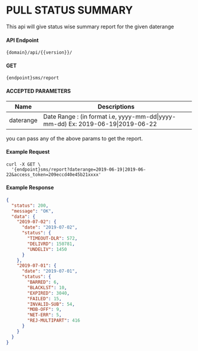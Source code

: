 # PULL STATUS SUMMARY

This api will give status wise summary report for the given daterange

#### API Endpoint

```
{domain}/api/{{version}}/
```

#### GET

```
{endpoint}sms/report
```

#### ACCEPTED PARAMETERS

| Name      | Descriptions                                                                            |
| --------- | --------------------------------------------------------------------------------------- |
| daterange | Date Range : (in format i.e, yyyy-mm-dd&#124;yyyy-mm-dd) Ex: 2019-06-19&#124;2019-06-22 |

you can pass any of the above params to get the report.

#### Example Request

```curl
curl -X GET \
  '{endpoint}sms/report?daterange=2019-06-19|2019-06-22&access_token=209eccd40e45b21xxxx'
```

#### Example Response

```json
{
  "status": 200,
  "message": "OK",
  "data": {
    "2019-07-02": {
      "date": "2019-07-02",
      "status": {
        "TIMEOUT-DLR": 572,
        "DELIVRD": 150781,
        "UNDELIV": 1450
      }
    },
    "2019-07-01": {
      "date": "2019-07-01",
      "status": {
        "BARRED": 6,
        "BLACKLST": 10,
        "EXPIRED": 3040,
        "FAILED": 15,
        "INVALID-SUB": 54,
        "MOB-OFF": 9,
        "NET-ERR": 5,
        "REJ-MULTIPART": 416
      }
    }
  }
}
```
